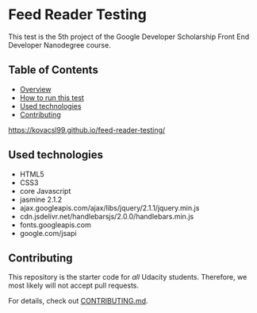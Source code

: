 # Feed Reader Testing
This test is the 5th project of the Google Developer Scholarship Front End Developer Nanodegree course.

## Table of Contents

* [Overview](#overview)
* [How to run this test](#how-to-run-this-test)
* [Used technologies](#used-technologies)
* [Contributing](#contributing)


https://kovacsl99.github.io/feed-reader-testing/




## Used technologies
- HTML5
- CSS3
- core Javascript
- jasmine 2.1.2
- ajax.googleapis.com/ajax/libs/jquery/2.1.1/jquery.min.js
- cdn.jsdelivr.net/handlebarsjs/2.0.0/handlebars.min.js
- fonts.googleapis.com
- google.com/jsapi



## Contributing

This repository is the starter code for _all_ Udacity students. Therefore, we most likely will not accept pull requests.

For details, check out [CONTRIBUTING.md](CONTRIBUTING.md). 
